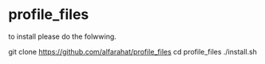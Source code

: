# profile_files
to install please do the folwwing.

git clone https://github.com/alfarahat/profile_files
cd profile_files
./install.sh
